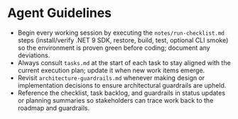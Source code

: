 # Agent Guidelines

- Begin every working session by executing the `notes/run-checklist.md` steps (install/verify .NET 9 SDK, restore, build, test, optional CLI smoke) so the environment is proven green before coding; document any deviations.
- Always consult `tasks.md` at the start of each task to stay aligned with the current execution plan; update it when new work items emerge.
- Revisit `architecture-guardrails.md` whenever making design or implementation decisions to ensure architectural guardrails are upheld.
- Reference the checklist, task backlog, and guardrails in status updates or planning summaries so stakeholders can trace work back to the roadmap and guardrails.

